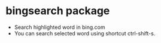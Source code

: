 # bingsearch package

* Search highlighted word in bing.com
* You can search selected word using shortcut ctrl-shift-s.
